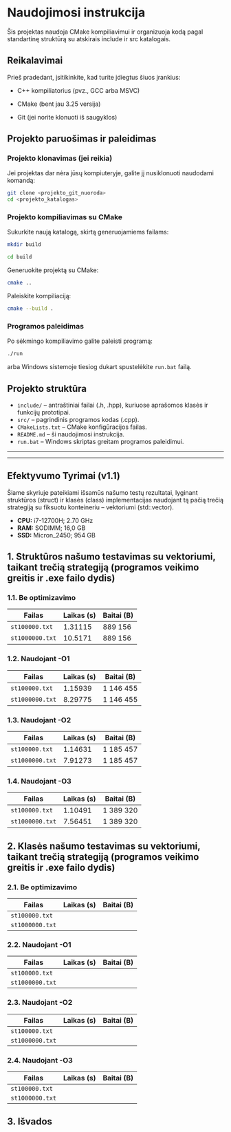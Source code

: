 # Naudojimosi instrukcija

Šis projektas naudoja CMake kompiliavimui ir organizuoja kodą pagal standartinę struktūrą su atskirais include ir src katalogais.

## Reikalavimai

Prieš pradedant, įsitikinkite, kad turite įdiegtus šiuos įrankius:

- C++ kompiliatorius (pvz., GCC arba MSVC)

- CMake (bent jau 3.25 versija)

- Git (jei norite klonuoti iš saugyklos)

## Projekto paruošimas ir paleidimas

### Projekto klonavimas (jei reikia)

Jei projektas dar nėra jūsų kompiuteryje, galite jį nusiklonuoti naudodami komandą:

```sh
git clone <projekto_git_nuoroda>
cd <projekto_katalogas>
```

### Projekto kompiliavimas su CMake

Sukurkite naują katalogą, skirtą generuojamiems failams:

```sh
mkdir build

cd build
```

Generuokite projektą su CMake:

```sh
cmake ..
```

Paleiskite kompiliaciją:

```sh
cmake --build .
```

### Programos paleidimas

Po sėkmingo kompiliavimo galite paleisti programą:

```sh
./run
```

arba Windows sistemoje tiesiog dukart spustelėkite `run.bat` failą.

## Projekto struktūra

- `include/` – antraštiniai failai (.h, .hpp), kuriuose aprašomos klasės ir funkcijų prototipai.
- `src/` – pagrindinis programos kodas (.cpp).
- `CMakeLists.txt` – CMake konfigūracijos failas.
- `README.md` – ši naudojimosi instrukcija.
- `run.bat` – Windows skriptas greitam programos paleidimui.

---
---

## Efektyvumo Tyrimai (v1.1)

Šiame skyriuje pateikiami išsamūs našumo testų rezultatai, lyginant struktūros (struct) ir klasės (class) implementacijas naudojant tą pačią trečią strategiją su fiksuotu konteineriu – vektoriumi (std::vector).

- **CPU:** i7-12700H; 2.70 GHz
- **RAM:** SODIMM; 16,0 GB
- **SSD:** Micron_2450; 954 GB

## 1. **Struktūros** našumo testavimas su vektoriumi, taikant trečią strategiją (programos veikimo greitis ir .exe failo dydis)

### 1.1. Be optimizavimo

| Failas           | Laikas (s)       | Baitai (B)       |
|------------------|------------------|------------------|
| `st100000.txt`   | 1.31115          | 889 156          |
| `st1000000.txt`  | 10.5171          | 889 156          |

### 1.2. Naudojant -O1

| Failas           | Laikas (s)       | Baitai (B)       |
|------------------|------------------|------------------|
| `st100000.txt`   | 1.15939          | 1 146 455        |
| `st1000000.txt`  | 8.29775          | 1 146 455        |

### 1.3. Naudojant -O2

| Failas           | Laikas (s)       | Baitai (B)       |
|------------------|------------------|------------------|
| `st100000.txt`   | 1.14631          | 1 185 457        |
| `st1000000.txt`  | 7.91273          | 1 185 457        |

### 1.4. Naudojant -O3

| Failas           | Laikas (s)       | Baitai (B)       |
|------------------|------------------|------------------|
| `st100000.txt`   | 1.10491          | 1 389 320        |
| `st1000000.txt`  | 7.56451          | 1 389 320        |

## 2. **Klasės** našumo testavimas su vektoriumi, taikant trečią strategiją (programos veikimo greitis ir .exe failo dydis)

### 2.1. Be optimizavimo

| Failas           | Laikas (s)       | Baitai (B)       |
|------------------|------------------|------------------|
| `st100000.txt`   |           |         |
| `st1000000.txt`  |           |         |

### 2.2. Naudojant -O1

| Failas           | Laikas (s)       | Baitai (B)       |
|------------------|------------------|------------------|
| `st100000.txt`   |           |         |
| `st1000000.txt`  |           |         |

### 2.3. Naudojant -O2

| Failas           | Laikas (s)       | Baitai (B)       |
|------------------|------------------|------------------|
| `st100000.txt`   |           |         |
| `st1000000.txt`  |           |         |

### 2.4. Naudojant -O3

| Failas           | Laikas (s)       | Baitai (B)       |
|------------------|------------------|------------------|
| `st100000.txt`   |           |         |
| `st1000000.txt`  |           |         |

## 3. Išvados
